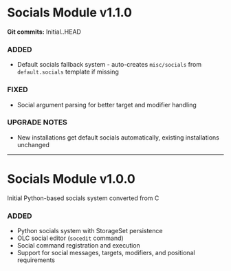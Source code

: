 # Socials Module v1.1.0
**Git commits:** Initial..HEAD
### ADDED
- Default socials fallback system - auto-creates `misc/socials` from `default.socials` template if missing
### FIXED
- Social argument parsing for better target and modifier handling
### UPGRADE NOTES
- New installations get default socials automatically, existing installations unchanged

---

# Socials Module v1.0.0
Initial Python-based socials system converted from C
### ADDED
- Python socials system with StorageSet persistence
- OLC social editor (`socedit` command)
- Social command registration and execution
- Support for social messages, targets, modifiers, and positional requirements
